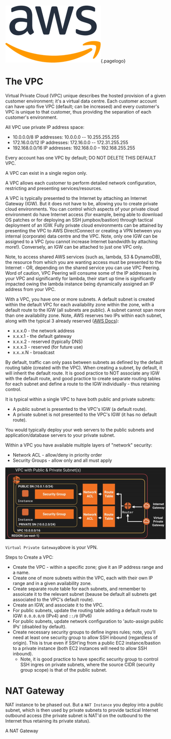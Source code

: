 ![AWS Logo](/uploads/logos/aws-logo.png "AWS Logo"){.pagelogo}
<!-- TITLE: AWS VPC -->
<!-- SUBTITLE: A quick summary on AWS VPC -->

# The VPC
Virtual Private Cloud (VPC) unique describes the hosted provision of a given customer environment; it's a virtual data centre. Each customer account can have upto five VPC (default; can be increased) and every customer's VPC is unique to that customer, thus providing the separation of each customer's environment.

All VPC use private IP address space:
* 10.0.0.0/8 IP addresses: 10.0.0.0 -- 10.255.255.255
* 172.16.0.0/12 IP addresses: 172.16.0.0 -- 172.31.255.255
* 192.168.0.0/16 IP addresses: 192.168.0.0 – 192.168.255.255

Every account has one VPC by default; DO NOT DELETE THIS DEFAULT VPC.

A VPC can exist in a single region only.

A VPC allows each customer to perform detailed network configuration, restricting and presenting services/resources.

A VPC is typically presented to the Internet by attaching an Internet Gateway (IGW). But it does not have to be, allowing you to create private cloud environments. You can control which aspects of your private cloud environment do have Internet access (for example, being able to download OS patches or for deploying an SSH jumpbox/bastion) through tactical deployment of an IGW. Fully private cloud environments can be attained by presenting the VPC to AWS DirectConnect or creating a VPN between you internal (corporate) data centre and the VPC. Note, only one IGW can be assigned to a VPC (you cannot increase Internet bandwidth by attaching more!). Conversely, an IGW can be attached to just one VPC only.

Note, to access shared AWS services (such as, lambda, S3 & DynamoDB), the resource from which you are wanting access must be presented to the Internet - OR, depending on the shared service you can use VPC Peering. Word of caution, VPC Peering will consume some of the IP addresses in your VPC and significantly for lambda, their start up time is significantly impacted owing the lambda instance being dynamically assigned an IP address from your VPC.

With a VPC, you have one or more subnets. A default subnet is created within the default VPC for each availability zone within the zone, with a default route to the IGW (all subnets are public). A subnet cannot span more than one availability zone. Note, AWS reserves two IPs within each subnet, along with the typical 3 already reserved ([AWS Docs](https://docs.aws.amazon.com/vpc/latest/userguide/VPC_Subnets.html)):
* x.x.x.0 - the network address
* x.x.x.1 - the default gateway
* x.x.x.2 - reserved (typically DNS)
* x.x.x.3 - reserved (for future use)
* x.x..x.N - broadcast

By default, traffic can only pass between subnets as defined by the default routing table (created with the VPC). When creating a subnet, by default, it will inherit the default route. It is good practice to NOT associate any IGW with the default route, and good practice to create separate routing tables for each subnet and define a route to the IGW individually - thus retaining control.

It is typical within a single VPC to have both public and private subnets:
* A public subnet is presented to the VPC's IGW (a default route).
* A private subnet is not presented to the VPC's IGW (it has no default route).

You would typically deploy your web servers to the public subnets and application/database servers to your private subnet.

Within a VPC you have available multiple layers of "network" security:
* Network ACL - allow/deny in priority order
* Security Groups - allow only and all must apply


![VPC Topology](/uploads/aws/aws-vpc-topology.png "AWS VPC Topology")

`Virtual Private Gateway`above is your VPN.


Steps to Create a VPC:
* Create the VPC - within a specific zone; give it an IP address range and a name. 
* Create one of more subnets within the VPC, each with their own IP range and in a given availability zone.
* Create separate route table for each subnets, and remember to assoicate it to the relevant subnet (beause be default all subnets get associated to the VPC's default route).
* Create an IGW, and associate it to the VPC.
* For public subnets, update the routing table adding a default route to IGW: `0.0.0.0/0` (IPv4) and `::/0` (IPv6)
* For public subnets, update network configuration to 'auto-assign public IPs' (disabled by default).
* Create necessary security groups to define ingres rules; note, you'll need at least one security group to allow SSH inbound (regardless of origin). This is true even if SSH'ing from a public EC2 instance/bastion to a private instance (both EC2 instances will need to allow SSH inbound).
	* Note, it is good practice to have specific security group to control SSH ingres on private subnets, where the source CIDR (security group scope) is that of the public subnet.

# NAT Gateway
NAT instance to be phased out. But a `NAT Instance` you deploy into a public subnet, which is then used by private subnets to provide tactical Internet outbound access (the private subnet is NAT'd on the outbound to the Internet thus retaining its private status).

A NAT Gateway